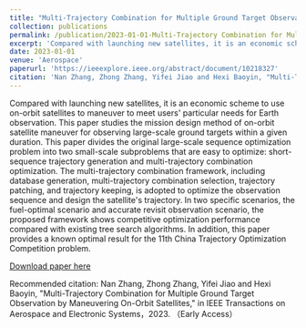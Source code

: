 ```yaml
---
title: "Multi-Trajectory Combination for Multiple Ground Target Observation by Maneuvering On-Orbit Satellites"
collection: publications
permalink: /publication/2023-01-01-Multi-Trajectory Combination for Multiple Ground Target Observation by Maneuvering On-Orbit Satellites-7
excerpt: 'Compared with launching new satellites, it is an economic scheme to use on-orbit satellites to maneuver to meet users' particular needs for Earth observation. This paper studies the mission design method of on-orbit satellite maneuver for observing large-scale ground targets within a given duration. This paper divides the original large-scale sequence optimization problem into two small-scale subproblems that are easy to optimize: short-sequence trajectory generation and multi-trajectory combination optimization. The multi-trajectory combination framework, including database generation, multi-trajectory combination selection, trajectory patching, and trajectory keeping, is adopted to optimize the observation sequence and design the satellite's trajectory. In two specific scenarios, the fuel-optimal scenario and accurate revisit observation scenario, the proposed framework shows competitive optimization performance compared with existing tree search algorithms. In addition, this paper provides a known optimal result for the 11th China Trajectory Optimization Competition problem.'
date: 2023-01-01
venue: 'Aerospace'
paperurl: 'https://ieeexplore.ieee.org/abstract/document/10218327'
citation: 'Nan Zhang, Zhong Zhang, Yifei Jiao and Hexi Baoyin, "Multi-Trajectory Combination for Multiple Ground Target Observation by Maneuvering On-Orbit Satellites," in IEEE Transactions on Aerospace and Electronic Systems，2023. （Early Access）'
---
```

Compared with launching new satellites, it is an economic scheme to use on-orbit satellites to maneuver to meet users' particular needs for Earth observation. This paper studies the mission design method of on-orbit satellite maneuver for observing large-scale ground targets within a given duration. This paper divides the original large-scale sequence optimization problem into two small-scale subproblems that are easy to optimize: short-sequence trajectory generation and multi-trajectory combination optimization. The multi-trajectory combination framework, including database generation, multi-trajectory combination selection, trajectory patching, and trajectory keeping, is adopted to optimize the observation sequence and design the satellite's trajectory. In two specific scenarios, the fuel-optimal scenario and accurate revisit observation scenario, the proposed framework shows competitive optimization performance compared with existing tree search algorithms. In addition, this paper provides a known optimal result for the 11th China Trajectory Optimization Competition problem.

[Download paper here](https://ieeexplore.ieee.org/abstract/document/10218327)

Recommended citation: Nan Zhang, Zhong Zhang, Yifei Jiao and Hexi Baoyin, "Multi-Trajectory Combination for Multiple Ground Target Observation by Maneuvering On-Orbit Satellites," in IEEE Transactions on Aerospace and Electronic Systems，2023. （Early Access）